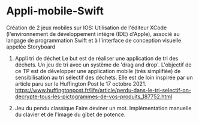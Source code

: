 # Appli-mobile-Swift

Création de 2 jeux mobiles sur IOS:
Utilisation de l'éditeur XCode (l'environnement de développement intégré (IDE) d'Apple), associé au langage de programmation Swift et à l'interface de conception visuelle appelée Storyboard 

1) Appli tri de déchet
Le but est de réaliser une application de tri des déchets. Un jeu de tri avec un système de 'drag and drop'.
L'objectif de ce TP est de développer une application mobile (très simplifiée) de sensibilisation au tri sélectif des déchets. Elle est de loin inspirée par un article paru sur le Huffington Post le 17 octobre 2021. https://www.huffingtonpost.fr/life/article/perdu-dans-le-tri-selectif-on-decrypte-tous-les-pictogrammes-de-vos-produits_187752.html


1) Jeu du pendu classique
Faire deviner un mot. Implémentation manuelle du clavier et de l'image du gibet de potence.
